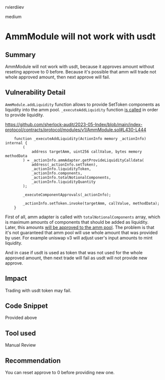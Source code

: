 rvierdiiev

medium

# AmmModule will not work with usdt

## Summary
AmmModule will not work with usdt, because it approves amount without reseting approve to 0 before. Because it's possible that amm will trade not whole approved amount, then next approve will fail.
## Vulnerability Detail
`AmmModule.addLiquidity` function allows to provide SetToken components as liquidity into the amm pool.
`_executeAddLiquidity` function [is called](https://github.com/sherlock-audit/2023-05-Index/blob/main/index-protocol/contracts/protocol/modules/v1/AmmModule.sol#L131) in order to provide liquidity.

https://github.com/sherlock-audit/2023-05-Index/blob/main/index-protocol/contracts/protocol/modules/v1/AmmModule.sol#L430-L444
```solidity
    function _executeAddLiquidity(ActionInfo memory _actionInfo) internal {
        (
            address targetAmm, uint256 callValue, bytes memory methodData
        ) = _actionInfo.ammAdapter.getProvideLiquidityCalldata(
            address(_actionInfo.setToken),
            _actionInfo.liquidityToken,
            _actionInfo.components,
            _actionInfo.totalNotionalComponents,
            _actionInfo.liquidityQuantity
        );

        _executeComponentApprovals(_actionInfo);

        _actionInfo.setToken.invoke(targetAmm, callValue, methodData);
    }
```
First of all, amm adapter is called with `totalNotionalComponents` array, which is maximum amounts of components that should be added as liquidity. Later, this amounts [will be approved to the amm pool](https://github.com/sherlock-audit/2023-05-Index/blob/main/index-protocol/contracts/protocol/modules/v1/AmmModule.sol#L422-L426). 
The problem is that it's not guaranteed that amm pool will use whole amount that was provided by user. For example uniswap v3 will adjust user's input amounts to mint liquidity.

And in case if usdt is used as token that was not used for the whole approved amount, then next trade will fail as usdt will not provide new approve.
## Impact
Trading with usdt token may fail.
## Code Snippet
Provided above
## Tool used

Manual Review

## Recommendation
You can reset approve to 0 before providing new one. 